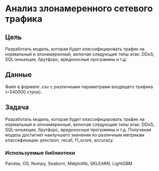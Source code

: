 # Анализ злонамеренного сетевого трафика

## Цель

Разработать модель, которая будет классифицировать трафик на нормальный и злонамеренный, включая следующие типы атак: DDoS, SQL-инъекции, брутфорс, вредоносные программы и т.д.

## Данные

Файл в формате .csv с различными параметрами входящего трафика (~540000 строк).

## Задача

Разработать модель, которая будет классифицировать трафик на нормальный и злонамеренный, включая следующие типы атак: DDoS, SQL-инъекции, брутфорс, вредоносные программы и т.д. Полученая модель достигнет наилучшего значения по различным метрикам классификации: precision, recall, f1_score, accuracy.

### Используемые библиотеки

Pandas, OS, Numpy, Seaborn, Matplotlib, SKLEARN, LightGBM
